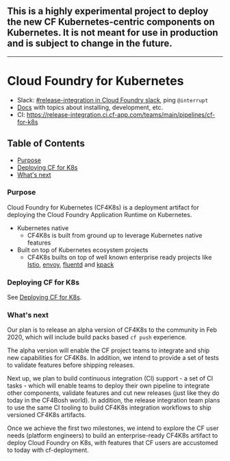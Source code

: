 
## This is a highly experimental project to deploy the new CF Kubernetes-centric components on Kubernetes. It is **not** meant for use in production and is subject to change in the future.

---------

# Cloud Foundry for Kubernetes

- Slack: [#release-integration in Cloud Foundry slack](https://cloudfoundry.slack.com/archives/C0FAEKGUQ), ping `@interrupt`
- [Docs](docs/README.md) with topics about installing, development, etc.
- CI: https://release-integration.ci.cf-app.com/teams/main/pipelines/cf-for-k8s

## Table of Contents

* <a href='#purpose'>Purpose</a>
* <a href='#deploy'>Deploying CF for K8s</a>
* <a href='#future'>What's next</a>

### <a name='purpose'></a> Purpose

Cloud Foundry for Kubernetes (CF4K8s) is a deployment artifact for deploying the Cloud Foundry Application Runtime on Kubernetes. 

- Kubernetes native
  - CF4K8s is built from ground up to leverage Kubernetes native features 
- Built on top of Kubernetes ecosystem projects
  - CF4K8s builts on top of well known enterprise ready projects like [Istio](https://github.com/istio/istio), [envoy](https://github.com/envoyproxy/envoy), [fluentd](https://www.fluentd.org/) and [kpack](https://github.com/pivotal/kpack)

### <a name='deploy'>Deploying CF for K8s</a>

See [Deploying CF for K8s](docs/deploy.md).

### <a name='future'></a> What's next

Our plan is to release an alpha version of CF4K8s to the community in Feb 2020, which will include build packs based `cf push` experience.

The alpha version will enable the CF project teams to integrate and ship new capabilities for CF4K8s. In addition, we intend to provide a set of tests to validate features before shipping releases.
 
Next up, we plan to build continuous integration (CI) support - a set of CI tasks - which will enable teams to deploy their own pipeline to integrate other components, validate features and cut new releases (just like they do today in the CF4Bosh world). In addition, the release integration team plans to use the same CI tooling to build CF4K8s integration workflows to ship versioned CF4K8s artifacts.

Once we achieve the first two milestones, we intend to explore the CF user needs (platform engineers) to build an enterprise-ready CF4K8s artifact to deploy Cloud Foundry on K8s, with features that CF users are accustomed to today with cf-deployment.
